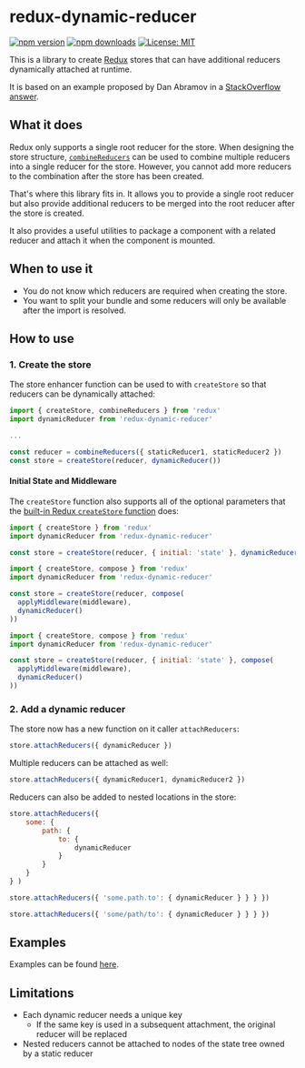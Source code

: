 # redux-dynamic-reducer

[![npm version](https://img.shields.io/npm/v/redux-dynamic-reducer.svg?style=flat-square)](https://www.npmjs.com/package/redux-dynamic-reducer)
[![npm downloads](https://img.shields.io/npm/dm/redux-dynamic-reducer.svg?style=flat-square)](https://www.npmjs.com/package/redux-dynamic-reducer)
[![License: MIT](https://img.shields.io/npm/l/redux-dynamic-reducer.svg?style=flat-square)](/LICENSE.md)

This is a library to create [Redux](http://redux.js.org/) stores that can have additional reducers dynamically attached at runtime.

It is based on an example proposed by Dan Abramov in a [StackOverflow answer](http://stackoverflow.com/questions/32968016/how-to-dynamically-load-reducers-for-code-splitting-in-a-redux-application#33044701).

## What it does

Redux only supports a single root reducer for the store. When designing the store structure, [`combineReducers`](http://redux.js.org/docs/api/combineReducers.html) can be used to combine multiple reducers into a single reducer for the store. However, you cannot add more reducers to the combination after the store has been created.

That's where this library fits in. It allows you to provide a single root reducer but also provide additional reducers to be merged into the root reducer after the store is created.

It also provides a useful utilities to package a component with a related reducer and attach it when the component is mounted.

## When to use it

* You do not know which reducers are required when creating the store.
* You want to split your bundle and some reducers will only be available after the import is resolved.

## How to use

### 1. Create the store

The store enhancer function can be used to with `createStore` so that reducers can be dynamically attached:

```javascript
import { createStore, combineReducers } from 'redux'
import dynamicReducer from 'redux-dynamic-reducer'

...

const reducer = combineReducers({ staticReducer1, staticReducer2 })
const store = createStore(reducer, dynamicReducer())
```

#### Initial State and Middleware

The `createStore` function also supports all of the optional parameters that the [built-in Redux `createStore` function](http://redux.js.org/docs/api/createStore.html) does:

```javascript
import { createStore } from 'redux'
import dynamicReducer from 'redux-dynamic-reducer'

const store = createStore(reducer, { initial: 'state' }, dynamicReducer())
```

```javascript
import { createStore, compose } from 'redux'
import dynamicReducer from 'redux-dynamic-reducer'

const store = createStore(reducer, compose(
  applyMiddleware(middleware),
  dynamicReducer()
))
```

```javascript
import { createStore, compose } from 'redux'
import dynamicReducer from 'redux-dynamic-reducer'

const store = createStore(reducer, { initial: 'state' }, compose(
  applyMiddleware(middleware),
  dynamicReducer()
))
```

### 2. Add a dynamic reducer

The store now has a new function on it caller `attachReducers`:

```javascript
store.attachReducers({ dynamicReducer })
```

Multiple reducers can be attached as well:

```javascript
store.attachReducers({ dynamicReducer1, dynamicReducer2 })
```

Reducers can also be added to nested locations in the store:

```javascript
store.attachReducers({
    some: {
        path: {
            to: {
                dynamicReducer
            }
        }
    }
} )
```

```javascript
store.attachReducers({ 'some.path.to': { dynamicReducer } } } })
```

```javascript
store.attachReducers({ 'some/path/to': { dynamicReducer } } } })
```

## Examples

Examples can be found [here](/examples#redux-dynamic-reducer).

## Limitations

* Each dynamic reducer needs a unique key
  * If the same key is used in a subsequent attachment, the original reducer will be replaced
* Nested reducers cannot be attached to nodes of the state tree owned by a static reducer

